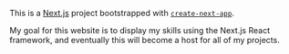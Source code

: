 This is a [Next.js](https://nextjs.org/) project bootstrapped with [`create-next-app`](https://github.com/vercel/next.js/tree/canary/packages/create-next-app).

My goal for this website is to display my skills using the Next.js React framework, and eventually this will become a host for all of my projects.